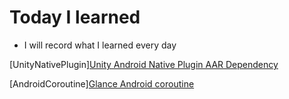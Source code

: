 
# Today I learned

- I will record what I learned every day


[UnityNativePlugin][Unity Android Native Plugin AAR Dependency](https://github.com/superbderrick/TIL/blob/master/UnityNativePlugin/UnityAARDefendecy.md)

[AndroidCoroutine][Glance Android coroutine](https://github.com/superbderrick/TIL/blob/master/AndroidCoroutine/coroutine00.md)





